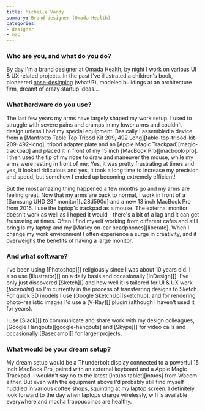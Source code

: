 ```yaml
---
title: Michelle Vandy
summary: Brand designer (Omada Health)
categories:
- designer
- mac
---
```


### Who are you, and what do you do?

By day [I'm](http://www.looknohands.me/ "Michelle's website.") a brand designer at [Omada Health](https://omadahealth.com/ "A chronic disease health company."), by night I work on various UI & UX related projects. In the past I've illustrated a children's book, pioneered [nose-designing](https://www.youtube.com/watch?v=RAokWwilHGk "A YouTube video of Michelle designing with her nose.") (what!!?), modeled buildings at an architecture firm, dreamt of crazy startup ideas...

### What hardware do you use?

The last few years my arms have largely shaped my work setup. I used to struggle with severe pains and cramps in my lower arms and couldn't design unless I had my special equipment. Basically I assembled a device from a [Manfrotto Table Top Tripod Kit 209, 492 Long][table-top-tripod-kit-209-492-long], tripod adapter plate and an [Apple Magic Trackpad][magic-trackpad] and placed it in front of my 15 inch [MacBook Pro][macbook-pro]. I then used the tip of my nose to draw and maneuver the mouse, while my arms were resting in front of me. Yes, it was pretty frustrating at times and yes, it looked ridiculous and yes, it took a long time to increase my precision and speed, but somehow I ended up becoming extremely efficient!

But the most amazing thing happened a few months go and my arms are feeling great. Now that my arms are back to normal, I work in front of a [Samsung UHD 28" monitor][u28d590d] and a new 13 inch MacBook Pro from 2015. I use the laptop's trackpad as a mouse. The external monitor doesn't work as well as I hoped it would - there's a bit of a lag and it can get frustrating at times. Often I find myself working from different cafes and all I bring is my laptop and my [Marley on-ear headphones][liberate]. When I change my work environment I often experience a surge in creativity, and it overweighs the benefits of having a large monitor.

### And what software?

I've been using [Photoshop][] religiously since I was about 10 years old. I also use [Illustrator][] on a daily basis and occasionally [InDesign][]. I've only just discovered [Sketch][] and how well it is tailored for UI & UX work (*facepalm*) so I'm currently in the process of transferring designs to Sketch. For quick 3D models I use [Google SketchUp][sketchup], and for rendering photo-realistic images I'd use a [V-Ray][] plugin (although I haven't used it for years).

I use [Slack][] to communicate and share work with my design colleagues, [Google Hangouts][google-hangouts] and [Skype][] for video calls and occasionally [Basecamp][] for larger projects.

### What would be your dream setup?

My dream setup would be a Thunderbolt display connected to a powerful 15 inch MacBook Pro, paired with an external keyboard and a Apple Magic Trackpad. I wouldn't say no to the latest [Intuos tablet][intuos] from Wacom either. But even with the equipment above I'd probably still find myself huddled in various coffee shops, squinting at my laptop screen. I definitely look forward to the day when laptops charge wirelessly, wifi is available everywhere and mocha frappuccinos are healthy.